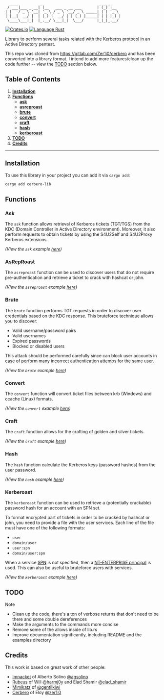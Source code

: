 <!-- cargo-sync-readme start -->

```
  ____          _                          _ _ _
 / ___|___ _ __| |__   ___ _ __ ___       | (_) |__
| |   / _ \ '__| '_ \ / _ \ '__/ _ \ _____| | | '_ \
| |__|  __/ |  | |_) |  __/ | | (_) |_____| | | |_) |
 \____\___|_|  |_.__/ \___|_|  \___/      |_|_|_.__/
```


[![Crates.io](https://img.shields.io/crates/v/cerbero-lib)](https://crates.io/crates/cerbero-lib)
[![Language Rust](https://img.shields.io/badge/Language-Rust-blue)](https://www.rust-lang.org/)

Library to perform several tasks related with the Kerberos protocol in an Active Directory pentest.

This repo was cloned from <https://gitlab.com/Zer1i0/cerbero> and has been converted into a library format.
I intend to add more features/clean up the code further -- view the [TODO](#TODO) section below.

## Table of Contents
1. [**Installation**](#installation)
2. [**Functions**](#functions)
    - [**ask**](#ask)
    - [**asreproast**](#asreproast)
    - [**brute**](#brute)
    - [**convert**](#convert)
    - [**craft**](#craft)
    - [**hash**](#hash)
    - [**kerberoast**](#kerberoast)
3. [**TODO**](#todo)
4. [**Credits**](#credits)

---

## Installation

To use this library in your project you can add it via `cargo add`:

```sh
cargo add cerbero-lib
```

## Functions

### Ask
The `ask` function allows retrieval of Kerberos tickets (TGT/TGS) from the KDC
(Domain Controller in Active Directory environment). Moreover, it also
perform requests to obtain tickets by using the S4U2Self and S4U2Proxy
Kerberos extensions.

_(View the `ask` example [here](examples/ask/src/main.rs))_

### AsRepRoast
The `asreproast` function can be used to discover users that do not require
pre-authentication and retrieve a ticket to crack with hashcat or john.

_(View the `asreproast` example [here](examples/asreproast/src/main.rs))_

### Brute
The `brute` function performs TGT requests in order to discover user credentials
based on the KDC response. This bruteforce technique allows you to discover:
+ Valid username/password pairs
+ Valid usernames
+ Expired passwords
+ Blocked or disabled users

This attack should be performed carefully since can block user
accounts in case of perform many incorrect authentication attemps
for the same user.

_(View the `brute` example [here](examples/brute/src/main.rs))_

### Convert
The `convert` function will convert ticket files between krb (Windows)
and ccache (Linux) formats.

_(View the `convert` example [here](examples/convert/src/main.rs))_

### Craft
The `craft` function allows for the crafting of golden and silver tickets.

_(View the `craft` example [here](examples/craft/src/main.rs))_

### Hash
The `hash` function calculate the Kerberos keys (password hashes) from the user password.

_(View the `hash` example [here](examples/hash/src/main.rs))_

### Kerberoast
The `kerberoast` function can be used to retrieve a (potentially crackable) password hash
for an account with an SPN set.

To format encrypted part of tickets in order to be cracked by hashcat or john,
you need to provide a file with the user services. Each line of the file
must have one of the following formats:
* `user`
* `domain/user`
* `user:spn`
* `domain/user:spn`

When a service [SPN](https://en.hackndo.com/service-principal-name-spn/)
is not specified, then a
[NT-ENTERPRISE principal](https://swarm.ptsecurity.com/kerberoasting-without-spns/)
is used. This can also be useful to bruteforce users with services.

_(View the `kerberoast` example [here](examples/kerberoast/src/main.rs))_

## TODO

> [!note]
> - Clean up the code, there's a ton of verbose returns that don't need to be there and some double dereferences
> - Make the arguments to the commands more concise
> - Remove some of the allows inside of lib.rs
> - Improve documentation significantly, including README and the examples directory

## Credits
This work is based on great work of other people:
- [Impacket](https://github.com/SecureAuthCorp/impacket) of Alberto Solino [@agsolino](https://github.com/agsolino)
- [Rubeus](https://github.com/GhostPack/Rubeus) of Will [@harmj0y](https://twitter.com/harmj0y) and Elad Shamir [@elad_shamir](https://twitter.com/elad_shamir)
- [Mimikatz](https://github.com/gentilkiwi/mimikatz) of [@gentilkiwi](https://twitter.com/gentilkiwi)
- [Cerbero](https://gitlab.com/Zer1i0/cerbero) of Eloy [@zer1i0](zer1t0ps@protonmail.com)

<!-- cargo-sync-readme end -->
